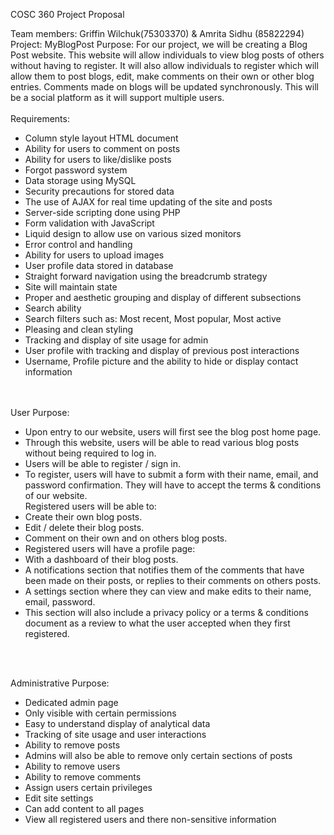 COSC 360 Project Proposal

Team members: Griffin Wilchuk(75303370) & Amrita Sidhu (85822294)
Project: MyBlogPost
Purpose: For our project, we will be creating a Blog Post website. This website will allow individuals to view blog posts of others without having to register. It will also allow individuals to register which will allow them to post blogs, edit, make comments on their own or other blog entries. Comments made on blogs will be updated synchronously. This will be a social platform as it will support multiple users. 
<br>
<br>
Requirements: 
<ul>
<li>Column style layout HTML document </li>
<li>Ability for users to comment on posts </li>
<li>Ability for users to like/dislike posts</li>
<li>Forgot password system</li>
<li>Data storage using MySQL</li>
<li>Security precautions for stored data</li>
<li>The use of AJAX for real time updating of the site and posts</li>
<li>Server-side scripting done using PHP</li>
<li>Form validation with JavaScript</li>
<li>Liquid design to allow use on various sized monitors</li>
<li>Error control and handling</li>
<li>Ability for users to upload images </li>
<li>User profile data stored in database</li>
<li>Straight forward navigation using the breadcrumb strategy</li>
<li>Site will maintain state</li>
<li>Proper and aesthetic grouping and display of different subsections</li>
<li>Search ability </li>
<li>Search filters such as: Most recent, Most popular, Most active</li>
<li>Pleasing and clean styling </li>
<li>Tracking and display of site usage for admin</li>
<li>User profile with tracking and display of previous post interactions</li>
<li>Username, Profile picture and the ability to hide or display contact information</li>
</ul>
<br>
<br>
User Purpose: <br>
<ul>
<li>Upon entry to our website, users will first see the blog post home page.</li>
<li>Through this website, users will be able to read various blog posts without being required to log in. </li>
<li>Users will be able to register / sign in. </li>
<li>To register, users will have to submit a form with their name, email, and password confirmation. They will have to accept the terms & conditions of our website. </li>
Registered users will be able to:
<li>Create their own blog posts.</li>
<li>Edit / delete their blog posts.</li>
<li>Comment on their own and on others blog posts.</li>
<li>Registered users will have a profile page:</li>
<li>With a dashboard of their blog posts. </li>
<li>A notifications section that notifies them of the comments that have been made on their posts, or replies to their comments on others posts. </li>
<li>A settings section where they can view and make edits to their name, email, password. </li>
<li>This section will also include a privacy policy or a terms & conditions document as a review to what the user accepted when they first registered.</li>
</ul>
     <br>
<br>

Administrative Purpose: <br>
<ul>
<li>Dedicated admin page</li>
<li>Only visible with certain permissions</li>
<li>Easy to understand display of analytical data</li>
<li>Tracking of site usage and user interactions</li>
<li>Ability to remove posts</li>
<li>Admins will also be able to remove only certain sections of posts</li>
<li>Ability to remove users</li>
<li>Ability to remove comments</li>
<li>Assign users certain privileges</li>
<li>Edit site settings</li>
<li>Can add content to all pages</li>
<li>View all registered users and there non-sensitive information</li>
</ul

     

